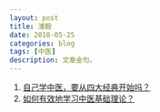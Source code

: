 ```yaml
---
layout: post
title: 潘毅
date: 2018-05-25
categories: blog
tags: [中医]
description: 文章金句。
---
```



1. [自己学中医，要从四大经典开始吗？](http://3g.163.com/dy/article/D4Q8F1O00514K3KR.html)
2. [如何有效地学习中医基础理论？](http://www.360doc.cn/article/26469483_719186003.html)
